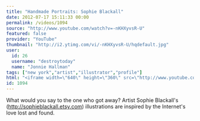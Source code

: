 ```yaml
---
title: "Handmade Portraits: Sophie Blackall"
date: 2012-07-17 15:11:33 00:00
permalink: /videos/1094
source: "http://www.youtube.com/watch?v=-nKHXyvsR-U"
featured: false
provider: "YouTube"
thumbnail: "http://i2.ytimg.com/vi/-nKHXyvsR-U/hqdefault.jpg"
user:
  id: 26
  username: "destroytoday"
  name: "Jonnie Hallman"
tags: ["new york","artist","illustrator","profile"]
html: "<iframe width=\"640\" height=\"360\" src=\"http://www.youtube.com/embed/-nKHXyvsR-U?wmode=transparent&fs=1&feature=oembed\" frameborder=\"0\" allowfullscreen></iframe>"
id: 1094
---
```


What would you say to the one who got away? Artist Sophie Blackall's (http://sophieblackall.etsy.com) illustrations are inspired by the Internet's love lost and found.